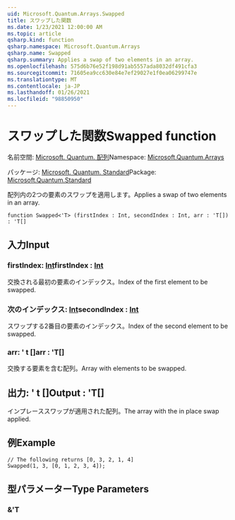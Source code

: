 ```yaml
---
uid: Microsoft.Quantum.Arrays.Swapped
title: スワップした関数
ms.date: 1/23/2021 12:00:00 AM
ms.topic: article
qsharp.kind: function
qsharp.namespace: Microsoft.Quantum.Arrays
qsharp.name: Swapped
qsharp.summary: Applies a swap of two elements in an array.
ms.openlocfilehash: 575d6b76e52f198d91ab5557ada8032df491cfa3
ms.sourcegitcommit: 71605ea9cc630e84e7ef29027e1f0ea06299747e
ms.translationtype: MT
ms.contentlocale: ja-JP
ms.lasthandoff: 01/26/2021
ms.locfileid: "98850950"
---
```

# <a name="swapped-function"></a><span data-ttu-id="fa011-102">スワップした関数</span><span class="sxs-lookup"><span data-stu-id="fa011-102">Swapped function</span></span>

<span data-ttu-id="fa011-103">名前空間: [Microsoft. Quantum. 配列](xref:Microsoft.Quantum.Arrays)</span><span class="sxs-lookup"><span data-stu-id="fa011-103">Namespace: [Microsoft.Quantum.Arrays](xref:Microsoft.Quantum.Arrays)</span></span>

<span data-ttu-id="fa011-104">パッケージ: [Microsoft. Quantum. Standard](https://nuget.org/packages/Microsoft.Quantum.Standard)</span><span class="sxs-lookup"><span data-stu-id="fa011-104">Package: [Microsoft.Quantum.Standard](https://nuget.org/packages/Microsoft.Quantum.Standard)</span></span>


<span data-ttu-id="fa011-105">配列内の2つの要素のスワップを適用します。</span><span class="sxs-lookup"><span data-stu-id="fa011-105">Applies a swap of two elements in an array.</span></span>

```qsharp
function Swapped<'T> (firstIndex : Int, secondIndex : Int, arr : 'T[]) : 'T[]
```


## <a name="input"></a><span data-ttu-id="fa011-106">入力</span><span class="sxs-lookup"><span data-stu-id="fa011-106">Input</span></span>

### <a name="firstindex--int"></a><span data-ttu-id="fa011-107">firstIndex: [Int](xref:microsoft.quantum.lang-ref.int)</span><span class="sxs-lookup"><span data-stu-id="fa011-107">firstIndex : [Int](xref:microsoft.quantum.lang-ref.int)</span></span>

<span data-ttu-id="fa011-108">交換される最初の要素のインデックス。</span><span class="sxs-lookup"><span data-stu-id="fa011-108">Index of the first element to be swapped.</span></span>


### <a name="secondindex--int"></a><span data-ttu-id="fa011-109">次のインデックス: [Int](xref:microsoft.quantum.lang-ref.int)</span><span class="sxs-lookup"><span data-stu-id="fa011-109">secondIndex : [Int](xref:microsoft.quantum.lang-ref.int)</span></span>

<span data-ttu-id="fa011-110">スワップする2番目の要素のインデックス。</span><span class="sxs-lookup"><span data-stu-id="fa011-110">Index of the second element to be swapped.</span></span>


### <a name="arr--t"></a><span data-ttu-id="fa011-111">arr: ' t []</span><span class="sxs-lookup"><span data-stu-id="fa011-111">arr : 'T[]</span></span>

<span data-ttu-id="fa011-112">交換する要素を含む配列。</span><span class="sxs-lookup"><span data-stu-id="fa011-112">Array with elements to be swapped.</span></span>



## <a name="output--t"></a><span data-ttu-id="fa011-113">出力: ' t []</span><span class="sxs-lookup"><span data-stu-id="fa011-113">Output : 'T[]</span></span>

<span data-ttu-id="fa011-114">インプレーススワップが適用された配列。</span><span class="sxs-lookup"><span data-stu-id="fa011-114">The array with the in place swap applied.</span></span>

## <a name="example"></a><span data-ttu-id="fa011-115">例</span><span class="sxs-lookup"><span data-stu-id="fa011-115">Example</span></span>

```qsharp
// The following returns [0, 3, 2, 1, 4]
Swapped(1, 3, [0, 1, 2, 3, 4]);
```

## <a name="type-parameters"></a><span data-ttu-id="fa011-116">型パラメーター</span><span class="sxs-lookup"><span data-stu-id="fa011-116">Type Parameters</span></span>

### <a name="t"></a><span data-ttu-id="fa011-117">&</span><span class="sxs-lookup"><span data-stu-id="fa011-117">'T</span></span>

